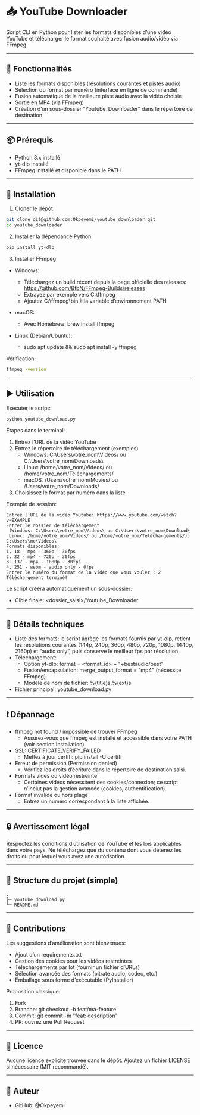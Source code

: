 # 📥 YouTube Downloader

Script CLI en Python pour lister les formats disponibles d’une vidéo YouTube et télécharger le format souhaité avec fusion audio/vidéo via FFmpeg.

---

## 🚀 Fonctionnalités

- Liste les formats disponibles (résolutions courantes et pistes audio)
- Sélection du format par numéro (interface en ligne de commande)
- Fusion automatique de la meilleure piste audio avec la vidéo choisie
- Sortie en MP4 (via FFmpeg)
- Création d’un sous-dossier “Youtube_Downloader” dans le répertoire de destination

---

## 📦 Prérequis

- Python 3.x installé
- yt-dlp installé
- FFmpeg installé et disponible dans le PATH

---

## 🔧 Installation

1) Cloner le dépôt
```bash
git clone git@github.com:Okpeyemi/youtube_downloader.git
cd youtube_downloader
```

2) Installer la dépendance Python
```bash
pip install yt-dlp
```

3) Installer FFmpeg

- Windows:
  - Téléchargez un build récent depuis la page officielle des releases: https://github.com/BtbN/FFmpeg-Builds/releases
  - Extrayez par exemple vers C:\ffmpeg
  - Ajoutez C:\ffmpeg\bin à la variable d’environnement PATH

- macOS:
  - Avec Homebrew: brew install ffmpeg

- Linux (Debian/Ubuntu):
  - sudo apt update && sudo apt install -y ffmpeg

Vérification:
```bash
ffmpeg -version
```

---

## ▶️ Utilisation

Exécuter le script:
```bash
python youtube_download.py
```

Étapes dans le terminal:
1) Entrez l’URL de la vidéo YouTube
2) Entrez le répertoire de téléchargement (exemples)
   - Windows: C:\Users\votre_nom\Videos\ ou C:\Users\votre_nom\Downloads\
   - Linux: /home/votre_nom/Videos/ ou /home/votre_nom/Téléchargements/
   - macOS: /Users/votre_nom/Movies/ ou /Users/votre_nom/Downloads/
3) Choisissez le format par numéro dans la liste

Exemple de session:
```text
Entrez l'URL de la vidéo Youtube: https://www.youtube.com/watch?v=EXAMPLE
Entrez le dossier de téléchargement 
 (Windows: C:\Users\votre_nom\Videos\ ou C:\Users\votre_nom\Download\ 
 Linux: /home/votre_nom/Videos/ ou /home/votre_nom/Téléchargements/): C:\Users\me\Videos\
Formats disponibles:
1. 18 - mp4 - 360p - 30fps
2. 22 - mp4 - 720p - 30fps
3. 137 - mp4 - 1080p - 30fps
4. 251 - webm - audio only - 0fps
Entrez le numéro du format de la vidéo que vous voulez : 2
Téléchargement terminé!
```

Le script créera automatiquement un sous-dossier:
- Cible finale: <dossier_saisi>/Youtube_Downloader

---

## 🧠 Détails techniques

- Liste des formats: le script agrège les formats fournis par yt-dlp, retient les résolutions courantes (144p, 240p, 360p, 480p, 720p, 1080p, 1440p, 2160p) et “audio only”, puis conserve le meilleur fps par résolution.
- Téléchargement:
  - Option yt-dlp: format = <format_id> + "+bestaudio/best"
  - Fusion/encapsulation: merge_output_format = "mp4" (nécessite FFmpeg)
  - Modèle de nom de fichier: %(title)s.%(ext)s
- Fichier principal: youtube_download.py

---

## ❗ Dépannage

- ffmpeg not found / impossible de trouver FFmpeg
  - Assurez-vous que ffmpeg est installé et accessible dans votre PATH (voir section Installation).
- SSL: CERTIFICATE_VERIFY_FAILED
  - Mettez à jour certifi: pip install -U certifi
- Erreur de permission (Permission denied)
  - Vérifiez les droits d’écriture dans le répertoire de destination saisi.
- Formats vides ou vidéo restreinte
  - Certaines vidéos nécessitent des cookies/connexion; ce script n’inclut pas la gestion avancée (cookies, authentification).
- Format invalide ou hors plage
  - Entrez un numéro correspondant à la liste affichée.

---

## 🔒 Avertissement légal

Respectez les conditions d’utilisation de YouTube et les lois applicables dans votre pays. Ne téléchargez que du contenu dont vous détenez les droits ou pour lequel vous avez une autorisation.

---

## 📁 Structure du projet (simple)

```
.
├─ youtube_download.py
└─ README.md
```

---

## 🤝 Contributions

Les suggestions d’amélioration sont bienvenues:
- Ajout d’un requirements.txt
- Gestion des cookies pour les vidéos restreintes
- Téléchargements par lot (fournir un fichier d’URLs)
- Sélection avancée des formats (bitrate audio, codec, etc.)
- Emballage sous forme d’exécutable (PyInstaller)

Proposition classique:
1) Fork
2) Branche: git checkout -b feat/ma-feature
3) Commit: git commit -m "feat: description"
4) PR: ouvrez une Pull Request

---

## 📜 Licence

Aucune licence explicite trouvée dans le dépôt. Ajoutez un fichier LICENSE si nécessaire (MIT recommandé).

---

## 👤 Auteur

- GitHub: @Okpeyemi
